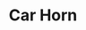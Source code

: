 ---
title: Car Horn
description: Hit the horn and find your car!
icon: '<i class="fas fa-bullhorn"></i>'
---
